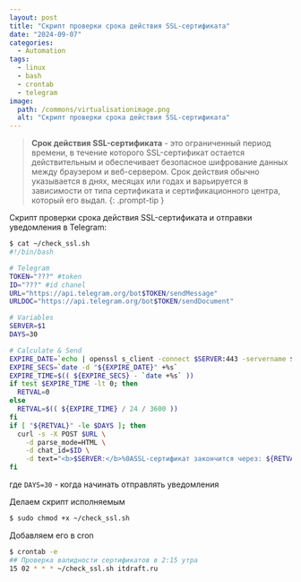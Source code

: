 ```yaml
---
layout: post
title: "Скрипт проверки срока действия SSL-сертификата"
date: "2024-09-07"
categories:
  - Automation
tags:
  - linux
  - bash
  - crontab
  - telegram
image:
  path: /commons/virtualisationimage.png
  alt: "Скрипт проверки срока действия SSL-сертификата"
---
```


> **Срок действия SSL-сертификата** - это ограниченный период времени, в течение которого SSL-сертификат остается действительным и обеспечивает безопасное шифрование данных между браузером и веб-сервером. Срок действия обычно указывается в днях, месяцах или годах и варьируется в зависимости от типа сертификата и сертификационного центра, который его выдал.
{: .prompt-tip }

Скрипт проверки срока действия SSL-сертификата и отправки уведомления в Telegram:

```sh
$ cat ~/check_ssl.sh
#!/bin/bash

# Telegram
TOKEN="???" #token
ID="???" #id chanel
URL="https://api.telegram.org/bot$TOKEN/sendMessage"
URLDOC="https://api.telegram.org/bot$TOKEN/sendDocument"

# Variables
SERVER=$1
DAYS=30

# Calculate & Send
EXPIRE_DATE=`echo | openssl s_client -connect $SERVER:443 -servername $SERVER -tlsextdebug 2>/dev/null | openssl x509 -noout -dates 2>/dev/null | grep notAfter | cut -d'=' -f2`
EXPIRE_SECS=`date -d "${EXPIRE_DATE}" +%s`
EXPIRE_TIME=$(( ${EXPIRE_SECS} - `date +%s` ))
if test $EXPIRE_TIME -lt 0; then
  RETVAL=0
else
  RETVAL=$(( ${EXPIRE_TIME} / 24 / 3600 ))
fi
if [ "${RETVAL}" -le $DAYS ]; then
  curl -s -X POST $URL \
    -d parse_mode=HTML \
    -d chat_id=$ID \
    -d text="<b>$SERVER:</b>%0ASSL-сертификат закончится через: ${RETVAL} дня/дней"
fi
```

где
`DAYS=30` - когда начинать отправлять уведомления

Делаем скрипт исполняемым

```sh
$ sudo chmod +x ~/check_ssl.sh
```

Добавляем его в cron

```sh
$ crontab -e
## Проверка валидности сертификатов в 2:15 утра
15 02 * * * ~/check_ssl.sh itdraft.ru
```
